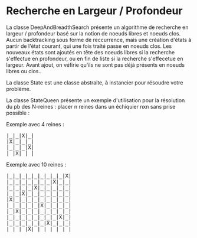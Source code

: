 # Recherche en Largeur / Profondeur

La classe DeepAndBreadthSearch présente un algorithme de recherche en largeur / profondeur basé sur la notion de noeuds libres et noeuds clos.
Aucun backtracking sous forme de reccurrence, mais une création d'états à partir de l'état courant, qui une fois traité passe en noeuds clos.
Les nouveaux états sont ajoutés en tête des noeuds libres si la recherche s'effectue en profondeur, ou en fin de liste si la recherche s'effecetue en largeur.
Avant ajout, on véfirie qu'ils ne sont pas déjà présents en noeuds libres ou clos..

La classe State est une classe abstraite, à instancier pour résoudre votre problème.

La classe StateQueen présente un exemple d'utilisation pour la résolution du pb des N-reines : placer n reines dans un échiquier nxn sans prise possible : 

Exemple avec 4 reines : 
<pre>
|_|_|X|_|
|X|_|_|_|
|_|_|_|X|
|_|X|_|_|
</pre>
Exemple avec 10 reines : 
<pre>
|_|_|_|_|_|_|_|_|_|X|
|_|_|_|_|_|_|_|X|_|_|
|_|_|_|_|X|_|_|_|_|_|
|_|_|X|_|_|_|_|_|_|_|
|X|_|_|_|_|_|_|_|_|_|
|_|_|_|_|_|X|_|_|_|_|
|_|X|_|_|_|_|_|_|_|_|
|_|_|_|_|_|_|_|_|X|_|
|_|_|_|_|_|_|X|_|_|_|
|_|_|_|X|_|_|_|_|_|_|
</pre>
